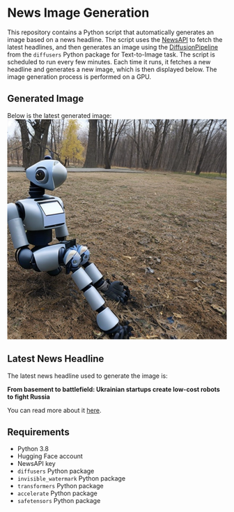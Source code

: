 # News Image Generation
This repository contains a Python script that automatically generates an image based on a news headline. The script uses the [NewsAPI](https://newsapi.org/) to fetch the latest headlines, and then generates an image using the [DiffusionPipeline](https://github.com/huggingface/diffusers) from the `diffusers` Python package for Text-to-Image task.
The script is scheduled to run every few minutes. Each time it runs, it fetches a new headline and generates a new image, which is then displayed below. The image generation process is performed on a GPU.

## Generated Image
Below is the latest generated image:
![Generated Image](image.png)

## Latest News Headline
The latest news headline used to generate the image is:

**From basement to battlefield: Ukrainian startups create low-cost robots to fight Russia**

You can read more about it [here](https://news.google.com/rss/articles/CBMicGh0dHBzOi8vYXBuZXdzLmNvbS9hcnRpY2xlL3VrcmFpbmUtcnVzc2lhLWRyb25lcy1yb2JvdHMtYXJ0aWZpY2lhbC1pbnRlbGxpZ2VuY2UtYjA3ZGU3MTQ2NTllZjg1OWUxNmM1MWQ3Y2RhNDI1NmLSAQA?oc=5).

## Requirements
- Python 3.8
- Hugging Face account
- NewsAPI key
- `diffusers` Python package
- `invisible_watermark` Python package
- `transformers` Python package
- `accelerate` Python package
- `safetensors` Python package
